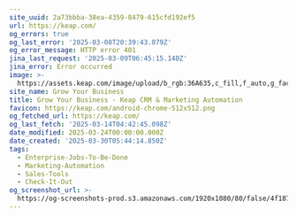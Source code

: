 ```yaml
---
site_uuid: 2a73bbba-38ea-4359-8479-615cfd192ef5
url: https://keap.com/
og_errors: true
og_last_error: '2025-03-08T20:39:43.079Z'
og_error_message: HTTP error 401
jina_last_request: '2025-03-09T06:45:15.140Z'
jina_error: Error occurred
image: >-
  https://assets.keap.com/image/upload/b_rgb:36A635,c_fill,f_auto,g_face,h_630,q_95,w_1200/v1670527188/keap/default-social-image.webp
site_name: Grow Your Business
title: Grow Your Business - Keap CRM & Marketing Automation
favicon: https://keap.com/android-chrome-512x512.png
og_fetched_url: https://keap.com/
og_last_fetch: '2025-03-14T04:42:45.098Z'
date_modified: 2025-03-24T00:00:00.000Z
date_created: '2025-03-30T05:44:14.850Z'
tags:
  - Enterprise-Jobs-To-Be-Done
  - Marketing-Automation
  - Sales-Tools
  - Check-It-Out
og_screenshot_url: >-
  https://og-screenshots-prod.s3.amazonaws.com/1920x1080/80/false/4f187d323308bec26ee1ff77aaf91da6bf7af8a8129ff036f52f899e2030d612.jpeg
---
```


